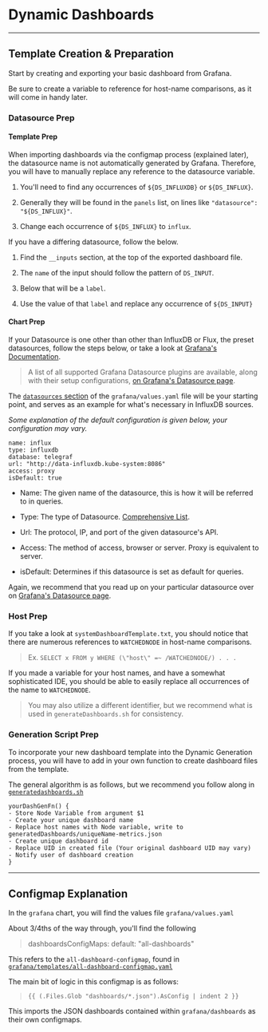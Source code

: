 # Dynamic Dashboards

---

## Template Creation & Preparation

Start by creating and exporting your basic dashboard from Grafana. 

Be sure to create a variable to reference for host-name comparisons, as it will come in handy later.

### Datasource Prep

#### Template Prep

When importing dashboards via the configmap process (explained later), the datasource name is not automatically generated by Grafana. Therefore, you will have to manually replace any reference to the datasource variable.

   1. You'll need to find any occurrences of `${DS_INFLUXDB}` or `${DS_INFLUX}`.
   
   2. Generally they will be found in the `panels` list, on lines like `"datasource": "${DS_INFLUX}"`.

   3. Change each occurrence of `${DS_INFLUX}` to `influx`.

If you have a differing datasource, follow the below.
   
   1. Find the `__inputs` section, at the top of the exported dashboard file.

   2. The `name` of the input should follow the pattern of `DS_INPUT`.

   3. Below that will be a `label`.

   4. Use the value of that `label` and replace any occurrence of `${DS_INPUT}`

#### Chart Prep

If your Datasource is one other than other than InfluxDB or Flux, the preset datasources, follow the steps below, or take a look at [Grafana's Documentation](http://docs.grafana.org/administration/provisioning/#datasources).

> A list of all supported Grafana Datasource plugins are available, along with their setup configurations, [on Grafana's Datasource page](http://docs.grafana.org/features/datasources/).

The [`datasources` section](https://github.com/Eliforbes42/cronus-monitoring/blob/master/charts/grafana/values.yaml#L146) of the `grafana/values.yaml` file will be your starting point, and serves as an example for what's necessary in InfluxDB sources.

*Some explanation of the default configuration is given below, your configuration may vary.*

    name: influx
    type: influxdb              
    database: telegraf
    url: "http://data-influxdb.kube-system:8086"
    access: proxy
    isDefault: true

- Name: The given name of the datasource, this is how it will be referred to in queries.

- Type: The type of Datasource. [Comprehensive List](http://docs.grafana.org/features/datasources/).

- Url: The protocol, IP, and port of the given datasource's API.

- Access: The method of access, browser or server. Proxy is equivalent to server.

- isDefault: Determines if this datasource is set as default for queries.

Again, we recommend that you read up on your particular datasource over on [Grafana's Datasource page](http://docs.grafana.org/features/datasources/).

### Host Prep

If you take a look at `systemDashboardTemplate.txt`, you should notice that there are numerous references to `WATCHEDNODE` in host-name comparisons. 

> Ex. `SELECT x FROM y WHERE (\"host\" =~ /WATCHEDNODE/) . . .`

If you made a variable for your host names, and have a somewhat sophisticated IDE, you should be able to easily replace all occurrences of the name to `WATCHEDNODE`.

> You may also utilize a different identifier, but we recommend what is used in `generateDashboards.sh` for consistency.

### Generation Script Prep

To incorporate your new dashboard template into the Dynamic Generation process, you will have to add in your own function to create dashboard files from the template.

The general algorithm is as follows, but we recommend you follow along in [`generatedashboards.sh`](https://github.com/Eliforbes42/cronus-monitoring/blob/master/scripts/generateDashboards.sh)

    yourDashGenFn() {
    - Store Node Variable from argument $1
    - Create your unique dashboard name
    - Replace host names with Node variable, write to generatedDashboards/uniqueName-metrics.json
    - Create unique dashboard id
    - Replace UID in created file (Your original dashboard UID may vary)
    - Notify user of dashboard creation
    }

---

## Configmap Explanation

In the `grafana` chart, you will find the values file `grafana/values.yaml`

About 3/4ths of the way through, you'll find the following

> dashboardsConfigMaps: 
    default: "all-dashboards"

This refers to the `all-dashboard-configmap`, found in [`grafana/templates/all-dashboard-configmap.yaml`](https://github.com/Eliforbes42/cronus-monitoring/blob/master/charts/grafana/templates/all-dashboard-configmap.yaml)

The main bit of logic in this configmap is as follows: 

> `{{ (.Files.Glob "dashboards/*.json").AsConfig | indent 2 }}`

This imports the JSON dashboards contained within `grafana/dashboards` as their own configmaps.